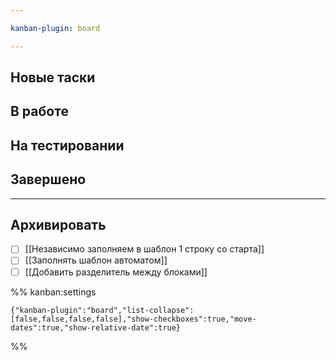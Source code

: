 ```yaml
---

kanban-plugin: board

---
```


## Новые таски



## В работе



## На тестировании



## Завершено



***

## Архивировать

- [ ] [[Независимо заполняем в шаблон 1 строку со старта]]
- [ ] [[Заполнять шаблон автоматом]]
- [ ] [[Добавить разделитель между блоками]]

%% kanban:settings
```
{"kanban-plugin":"board","list-collapse":[false,false,false,false],"show-checkboxes":true,"move-dates":true,"show-relative-date":true}
```
%%